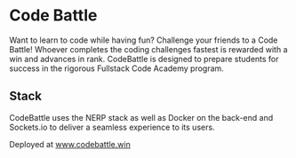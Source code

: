 # Code Battle

Want to learn to code while having fun? Challenge your friends to a Code Battle! Whoever completes the coding challenges fastest is rewarded with a win and advances in rank. CodeBattle is designed to prepare students for success in the rigorous Fullstack Code Academy program. 


## Stack

CodeBattle uses the NERP stack as well as Docker on the back-end and Sockets.io to deliver a seamless experience to its users.


Deployed at www.codebattle.win
